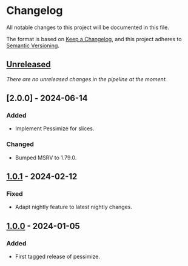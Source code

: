 # Changelog

All notable changes to this project will be documented in this file.

The format is based on [Keep a Changelog](https://keepachangelog.com/en/1.0.0/),
and this project adheres to [Semantic Versioning](https://semver.org/spec/v2.0.0.html).


## [Unreleased]

_There are no unreleased changes in the pipeline at the moment._


## [2.0.0] - 2024-06-14

### Added

- Implement Pessimize for slices.

### Changed

- Bumped MSRV to 1.79.0.


## [1.0.1] - 2024-02-12

### Fixed

- Adapt nightly feature to latest nightly changes.


## [1.0.0] - 2024-01-05

### Added

- First tagged release of pessimize.


[Unreleased]: https://github.com/HadrienG2/pessimize/compare/v1.0.1...HEAD
[1.0.1]: https://github.com/HadrienG2/pessimize/releases/tag/v1.0.1
[1.0.0]: https://github.com/HadrienG2/pessimize/releases/tag/v1.0.0
